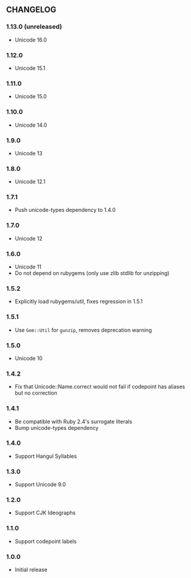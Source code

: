 ## CHANGELOG

### 1.13.0 (unreleased)

- Unicode 16.0

### 1.12.0

- Unicode 15.1

### 1.11.0

- Unicode 15.0

### 1.10.0

- Unicode 14.0

### 1.9.0

- Unicode 13

### 1.8.0

* Unicode 12.1

### 1.7.1

* Push unicode-types dependency to 1.4.0

### 1.7.0

* Unicode 12

### 1.6.0

* Unicode 11
* Do not depend on rubygems (only use zlib stdlib for unzipping)

### 1.5.2

* Explicitly load rubygems/util, fixes regression in 1.5.1

### 1.5.1

* Use `Gem::Util` for `gunzip`, removes deprecation warning

### 1.5.0

* Unicode 10

### 1.4.2

* Fix that Unicode::Name.correct would not fail if codepoint has aliases but no correction

### 1.4.1

* Be compatible with Ruby 2.4's surrogate literals
* Bump unicode-types dependency

### 1.4.0

* Support Hangul Syllables

### 1.3.0

* Support Unicode 9.0

### 1.2.0

* Support CJK Ideographs

### 1.1.0

* Support codepoint labels

### 1.0.0

* Initial release

